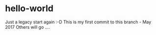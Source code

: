 # hello-world
Just a legacy start again :-D
This is my first commit to this branch - May 2017
Others will go ....

